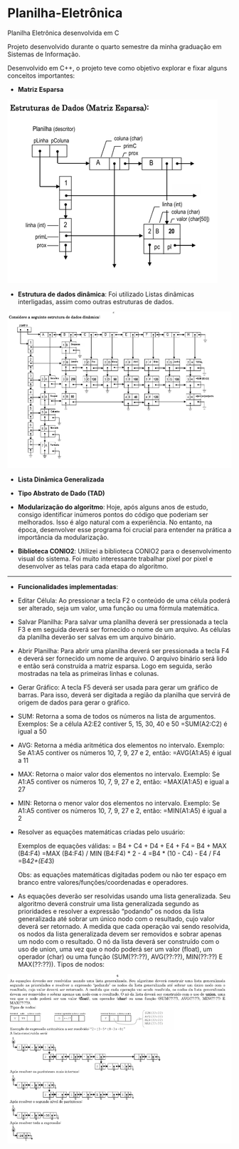 # Planilha-Eletrônica

Planilha Eletrônica desenvolvida em C

Projeto desenvolvido durante o quarto semestre da minha graduação em Sistemas de Informação.

Desenvolvido em C++, o projeto teve como objetivo explorar e fixar alguns conceitos importantes:

- **Matriz Esparsa**

![MatrizEsparsa](Imagens/MatrizEsparsa.png)

- **Estrutura de dados dinâmica**: Foi utilizado Listas dinâmicas interligadas, assim como outras estruturas de dados.

![MatrizEsparsa](Imagens/DadosDinamicos.png)

- **Lista Dinâmica Generalizada**

- **Tipo Abstrato de Dado (TAD)**

- **Modularização do algoritmo**: Hoje, após alguns anos de estudo, consigo identificar inúmeros pontos do código que poderiam ser melhorados. Isso é algo natural com a experiência. No entanto, na época, desenvolver esse programa foi crucial para entender na prática a importância da modularização.

- **Biblioteca CONIO2**: Utilizei a biblioteca CONIO2 para o desenvolvimento visual do sistema. Foi muito interessante trabalhar pixel por pixel e desenvolver as telas para cada etapa do algoritmo.

---

- **Funcionalidades implementadas**:

- Editar Célula: Ao pressionar a tecla F2 o conteúdo de uma célula poderá ser alterado, seja um valor, uma função ou uma
fórmula matemática.

- Salvar Planilha: Para salvar uma planilha deverá ser pressionada a tecla F3 e em seguida deverá ser fornecido o nome de
um arquivo. As células da planilha deverão ser salvas em um arquivo binário.

- Abrir Planilha: Para abrir uma planilha deverá ser pressionada a tecla F4 e deverá ser fornecido um nome de arquivo. O
arquivo binário será lido e então será construída a matriz esparsa. Logo em seguida, serão mostradas na tela as primeiras
linhas e colunas.

- Gerar Gráfico: A tecla F5 deverá ser usada para gerar um gráfico de barras. Para isso, deverá ser digitada a região da
planilha que servirá de origem de dados para gerar o gráfico.

- SUM: Retorna a soma de todos os números na lista de argumentos.
    Exemplos:
      Se a célula A2:E2 contiver 5, 15, 30, 40 e 50
      =SUM(A2:C2) é igual a 50

- AVG: Retorna a média aritmética dos elementos no intervalo.
    Exemplo:
      Se A1:A5 contiver os números 10, 7, 9, 27 e 2, então:
      =AVG(A1:A5) é igual a 11

- MAX: Retorna o maior valor dos elementos no intervalo.
    Exemplo:
      Se A1:A5 contiver os números 10, 7, 9, 27 e 2, então:
      =MAX(A1:A5) e igual a 27

- MIN: Retorna o menor valor dos elementos no intervalo.
    Exemplo:
      Se A1:A5 contiver os números 10, 7, 9, 27 e 2, então:
      =MIN(A1:A5) é igual a 2

- Resolver as equações matemáticas criadas pelo usuário:

    Exemplos de equações válidas:
    = B4 + C4 + D4 + E4 + F4
    = B4 + MAX (B4:F4)
    =MAX (B4:F4) / MIN (B4:F4) * 2 - 4
    =B4 * (10 - C4) - E4 / F4
    =B4*2+(E4*3)

    Obs: as equações matemáticas digitadas podem ou não ter espaço em branco entre valores/funções/coordenadas e operadores.

- As equações deverão ser resolvidas usando uma lista generalizada. Seu algoritmo deverá construir uma lista generalizada 
segundo as prioridades e resolver a expressão “podando” os nodos da lista generalizada até sobrar um único nodo com o 
resultado, cujo valor deverá ser retornado. A medida que cada operação vai sendo resolvida, os nodos da lista generalizada 
devem ser removidos e sobrar apenas um nodo com o resultado. O nó da lista deverá ser construído com o uso de union, uma 
vez que o nodo poderá ser um valor (float), um operador (char) ou uma função (SUM(??:??), AVG(??:??), MIN(??:??) E 
MAX(??:??)). 
Tipos de nodos:

![MatrizEsparsa](Imagens/listagen.png)
